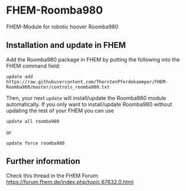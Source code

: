 # FHEM-Roomba980
FHEM-Module for robotic hoover Roomba980

## Installation and update in FHEM
Add the Roomba980 package in FHEM by putting the following into the FHEM command field:

```update add https://raw.githubusercontent.com/ThorstenPferdekaemper/FHEM-Roomba980/master/controls_roomba980.txt```

Then, your next ```update``` will install/update the Roomba980 module automatically. If you only want to install/update Roomba980 without updating the rest of your FHEM you can use

```update all roomba980``` 

or

```update force roomba980``` 

## Further information
Check this thread in the FHEM Forum: 
https://forum.fhem.de/index.php/topic,67632.0.html
